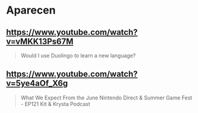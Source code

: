# Aparecen

## https://www.youtube.com/watch?v=vMKK13Ps67M

> Would I use Duolingo to learn a new language?

## https://www.youtube.com/watch?v=5ye4aOf_X6g 

> What We Expect From the June Nintendo Direct & Summer Game Fest - EP121 Kit & Krysta Podcast 
